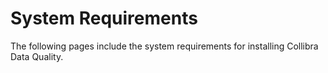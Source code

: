 # System Requirements

The following pages include the system requirements for installing Collibra Data Quality.
